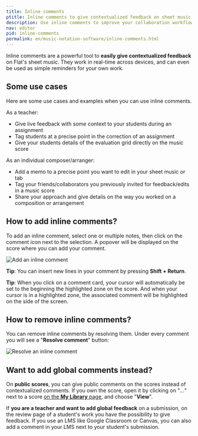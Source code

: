```yaml
---
title: Inline comments
ptitle: Inline comments to give contextualized feedback on sheet music
description: Use inline comments to improve your collaboration workflow with Flat when working on music composition or arrangements.
nav: editor
pid: inline-comments
permalink: en/music-notation-software/inline-comments.html
---
```


Inline comments are a powerful tool to **easily give contextualized feedback** on Flat's sheet music. They work in real-time across devices, and can even be used as simple reminders for your own work.

## Some use cases

Here are some use cases and examples when you can use inline comments.

As a teacher:

* Give live feedback with some context to your students during an assignment
* Tag students at a precise point in the correction of an assignment
* Give your students details of the evaluation grid directly on the music score

As an individual composer/arranger:

* Add a memo to a precise point you want to edit in your sheet music or tab
* Tag your friends/collaborators you previously invited for feedback/edits in a music score
* Share your approach and give details on the way you worked on a composition or arrangement

## How to add inline comments?

To add an inline comment, select one or multiple notes, then click on the comment icon next to the selection. A popover will be displayed on the score where you can add your comment.

![Add an inline comment](/help/assets/img/editor/inlineCommentAdd.gif)

**Tip**: You can insert new lines in your comment by pressing **Shift + Return**.

**Tip**: When you click on a comment card, your cursor will automatically be set to the beginning the highlighted zone on the score. And when your cursor is in a highlighted zone, the associated comment will be highlighted on the side of the screen.

## How to remove inline comments?

You can remove inline comments by resolving them. Under every comment you will see a "**Resolve comment**" button:

![Resolve an inline comment](/help/assets/img/editor/inlineCommentResolve.png)

## Want to add global comments instead?

On **public scores**, you can give public comments on the scores instead of contextualized comments. If you own the score, open it by clicking on "*...*" next to a score [on the **My Library** page](/help/en/general/my-library.html), and choose "**View**".

If **you are a teacher and want to add global feedback** on a submission, on the review page of a student's work you have the possibility to give feedback. If you use an LMS like Google Classroom or Canvas, you can also add a comment in your LMS next to your student's submission.